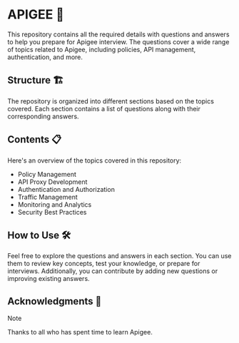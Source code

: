 # APIGEE 📝

This repository contains all the required details with questions and answers to help you prepare for Apigee interview. The questions cover a wide range of topics related to Apigee, including policies, API management, authentication, and more.

## Structure 🏗️

The repository is organized into different sections based on the topics covered. Each section contains a list of questions along with their corresponding answers.

## Contents 📋

Here's an overview of the topics covered in this repository:

- Policy Management
- API Proxy Development
- Authentication and Authorization
- Traffic Management
- Monitoring and Analytics
- Security Best Practices

## How to Use 🛠️

Feel free to explore the questions and answers in each section. You can use them to review key concepts, test your knowledge, or prepare for interviews. Additionally, you can contribute by adding new questions or improving existing answers.


## Acknowledgments 🙏

> [!NOTE]
> Thanks to all who has spent time to learn Apigee.
